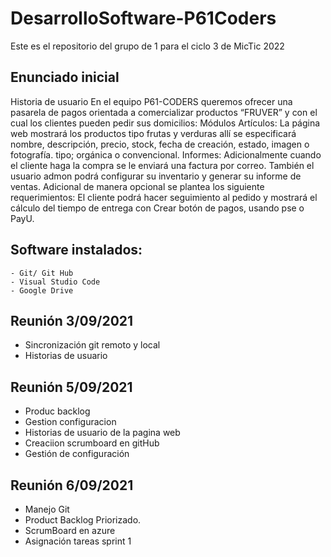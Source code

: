 # DesarrolloSoftware-P61Coders
Este es el repositorio del grupo de 1 para el ciclo 3 de MicTic 2022
## Enunciado inicial
Historia de usuario
En el equipo P61-CODERS queremos ofrecer una pasarela de pagos orientada a comercializar productos “FRUVER” y con el cual los clientes pueden pedir sus domicilios: 
Módulos
Artículos:
La página web mostrará los productos tipo frutas y verduras allí se especificará nombre, descripción, precio, stock, fecha de creación, estado, imagen o fotografía. tipo; orgánica o convencional.
Informes:
Adicionalmente cuando el cliente haga la compra se le enviará una factura por correo. También el usuario admon podrá configurar su inventario y generar su informe de ventas.
Adicional de manera opcional se plantea los siguiente requerimientos:
El cliente podrá hacer seguimiento al pedido y mostrará el cálculo del tiempo de entrega con <base en el tiempo indicado por Waze>
Crear botón de pagos, usando pse o PayU.

## Software instalados:
    - Git/ Git Hub
    - Visual Studio Code
    - Google Drive

## Reunión 3/09/2021
- Sincronización git remoto y local
- Historias de usuario

## Reunión 5/09/2021
- Produc backlog
- Gestion configuracion 
- Historias de usuario de la pagina web
- Creaciion scrumboard en gitHub
- Gestión de configuración
 
## Reunión 6/09/2021
- Manejo Git
- Product Backlog Priorizado.
- ScrumBoard en azure
- Asignación tareas sprint 1

